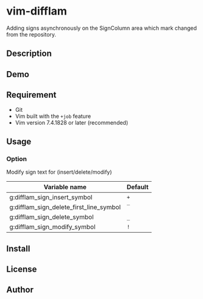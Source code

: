 vim-difflam
===========

Adding signs asynchronously on the SignColumn area which mark changed from the repository.

Description
-----------

Demo
----

Requirement
-----------

- Git
- Vim built with the `+job` feature
- Vim version 7.4.1828 or later (recommended)

Usage
-----

### Option

Modify sign text for (insert/delete/modify)

| Variable name                           | Default |
|-----------------------------------------|---------|
| g:difflam_sign_insert_symbol            | `+`     |
| g:difflam_sign_delete_first_line_symbol | `‾`     |
| g:difflam_sign_delete_symbol            | `_`     |
| g:difflam_sign_modify_symbol            | `!`     |

Install
-------

License
-------

Author
------

